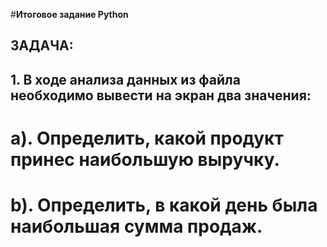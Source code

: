 #**Итоговое задание Python**
## ЗАДАЧА: 
## 1. В ходе анализа данных из файла необходимо вывести на экран два значения:
# a). Определить, какой продукт принес наибольшую выручку.
# b). Определить, в какой день была наибольшая сумма продаж.
